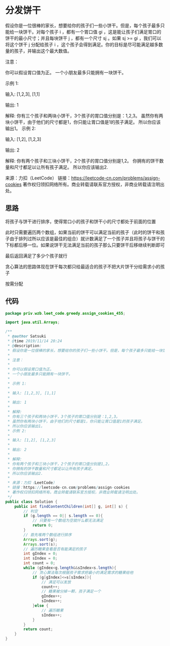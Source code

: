 # 分发饼干

假设你是一位很棒的家长，想要给你的孩子们一些小饼干。但是，每个孩子最多只能给一块饼干。对每个孩子 i ，都有一个胃口值 gi ，这是能让孩子们满足胃口的饼干的最小尺寸；并且每块饼干 j ，都有一个尺寸 sj 。如果 sj >= gi ，我们可以将这个饼干 j 分配给孩子 i ，这个孩子会得到满足。你的目标是尽可能满足越多数量的孩子，并输出这个最大数值。

注意：

你可以假设胃口值为正。
一个小朋友最多只能拥有一块饼干。

示例 1:

输入: [1,2,3], [1,1]

输出: 1

解释: 
你有三个孩子和两块小饼干，3个孩子的胃口值分别是：1,2,3。
虽然你有两块小饼干，由于他们的尺寸都是1，你只能让胃口值是1的孩子满足。
所以你应该输出1。
示例 2:

输入: [1,2], [1,2,3]

输出: 2

解释: 
你有两个孩子和三块小饼干，2个孩子的胃口值分别是1,2。
你拥有的饼干数量和尺寸都足以让所有孩子满足。
所以你应该输出2.

来源：力扣（LeetCode）
链接：https://leetcode-cn.com/problems/assign-cookies
著作权归领扣网络所有。商业转载请联系官方授权，非商业转载请注明出处。

## 思路

将孩子与饼干进行排序，使得胃口小的孩子和饼干小的尺寸都处于前面的位置

此时只需要遍历两个数组，如果当前的饼干可以满足当前的孩子（此时的饼干和孩子由于排列过所以应该是最佳的组合）就计数满足了一个孩子并且将孩子与饼干的下标都后移一位。如果说饼干无法满足当前的孩子那么只要饼干后移继续判断即可

最后返回满足了多少个孩子就行

贪心算法的思路体现在饼干每次都只给最适合的孩子不把大片饼干分给需求小的孩子

按需分配

## 代码

```java
package priv.wzb.leet_code.greedy.assign_cookies_455;

import java.util.Arrays;

/**
 * @author Satsuki
 * @time 2019/11/14 20:24
 * @description:
 * 假设你是一位很棒的家长，想要给你的孩子们一些小饼干。但是，每个孩子最多只能给一块饼干。对每个孩子 i ，都有一个胃口值 gi ，这是能让孩子们满足胃口的饼干的最小尺寸；并且每块饼干 j ，都有一个尺寸 sj 。如果 sj >= gi ，我们可以将这个饼干 j 分配给孩子 i ，这个孩子会得到满足。你的目标是尽可能满足越多数量的孩子，并输出这个最大数值。
 *
 * 注意：
 *
 * 你可以假设胃口值为正。
 * 一个小朋友最多只能拥有一块饼干。
 *
 * 示例 1:
 *
 * 输入: [1,2,3], [1,1]
 *
 * 输出: 1
 *
 * 解释:
 * 你有三个孩子和两块小饼干，3个孩子的胃口值分别是：1,2,3。
 * 虽然你有两块小饼干，由于他们的尺寸都是1，你只能让胃口值是1的孩子满足。
 * 所以你应该输出1。
 * 示例 2:
 *
 * 输入: [1,2], [1,2,3]
 *
 * 输出: 2
 *
 * 解释:
 * 你有两个孩子和三块小饼干，2个孩子的胃口值分别是1,2。
 * 你拥有的饼干数量和尺寸都足以让所有孩子满足。
 * 所以你应该输出2.
 *
 * 来源：力扣（LeetCode）
 * 链接：https://leetcode-cn.com/problems/assign-cookies
 * 著作权归领扣网络所有。商业转载请联系官方授权，非商业转载请注明出处。
 */
public class Solution {
    public int findContentChildren(int[] g, int[] s) {
        // 判空
        if (g.length == 0|| s.length == 0){
            // 只要有一个数组为空就什么都无法满足
            return 0;
        }
        // 首先堆两个数组进行排序
        Arrays.sort(g);
        Arrays.sort(s);
        // 遍历糖果查看是否有能满足的孩子
        int gIndex = 0;
        int sIndex = 0;
        int count = 0;
        while (gIndex<g.length&&sIndex<s.length){
            // 贪心算法每次根据孩子需求把最小的满足需求的糖果给他
            if (g[gIndex]<=s[sIndex]){
                // 满足可以发放
                count++;
                // 糖果被分掉一颗，孩子满足一个
                gIndex++;
                sIndex++;
            }else {
                // 遍历糖果
                sIndex++;
            }
        }
        return count;
    }
}
```